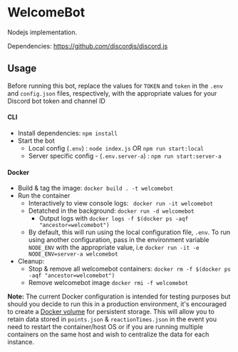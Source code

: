 # WelcomeBot

Nodejs implementation.

Dependencies:
https://github.com/discordjs/discord.js

## Usage
Before running this bot, replace the values for `TOKEN` and `token` in the `.env` and `config.json` files, respectively, with the appropriate values for your Discord bot token and channel ID
#### CLI
* Install dependencies: `npm install`
* Start the bot
  * Local config (`.env`) : `node index.js` OR `npm run start:local`
  * Server specific config - (`.env.server-a`) : `npm run start:server-a`


#### Docker
* Build & tag the image: `docker build . -t welcomebot`
* Run the container
  * Interactively to view console logs: ` docker run -it welcomebot`
  * Detatched in the background: `docker run -d welcomebot`
    * Output logs with `docker logs -f $(docker ps -aqf "ancestor=welcomebot")`
  * By default, this will run using the local configuration file, `.env`. To run using another configuration, pass in the environment variable `NODE_ENV` with the appropriate value, i.e `docker run -it -e NODE_ENV=server-a welcomebot`
* Cleanup:
  * Stop & remove all welcomebot containers: `docker rm -f $(docker ps -aqf "ancestor=welcomebot")`  
  * Remove welcomebot image `docker rmi -f welcomebot`

**Note:** The current Docker configuration is intended for testing purposes but should you decide to run this in a production environment, it's encouraged to create a [Docker volume](https://docs.docker.com/storage/volumes/) for persistent storage. This will allow you to retain data stored in `points.json` & `reactionTimes.json` in the event you need to restart the container/host OS or if you are running multiple containers on the same host and wish to centralize the data for each instance.
